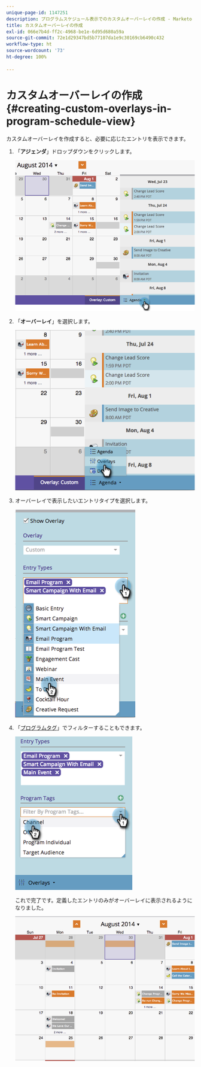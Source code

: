 ```yaml
---
unique-page-id: 1147251
description: プログラムスケジュール表示でのカスタムオーバーレイの作成 - Marketo ドキュメント - 製品ドキュメント
title: カスタムオーバーレイの作成
exl-id: 066e7b4d-ff2c-4968-be1e-6d95d680a59a
source-git-commit: 72e1d29347bd5b77107da1e9c30169cb6490c432
workflow-type: ht
source-wordcount: '73'
ht-degree: 100%

---
```


# カスタムオーバーレイの作成 {#creating-custom-overlays-in-program-schedule-view}

カスタムオーバーレイを作成すると、必要に応じたエントリを表示できます。

1. 「**アジェンダ**」ドロップダウンをクリックします。

   ![](assets/image2014-9-24-10-3a20-3a11.png)

1. 「**オーバーレイ**」を選択します。

   ![](assets/image2014-9-24-10-3a20-3a17.png)

1. オーバーレイで表示したいエントリタイプを選択します。

   ![](assets/image2014-9-24-10-3a20-3a26.png)

1. 「[プログラムタグ](/help/marketo/product-docs/core-marketo-concepts/programs/working-with-programs/understanding-tags/use-tags-in-a-program.md)」でフィルターすることもできます。

   ![](assets/image2014-9-24-10-3a20-3a32.png)

   これで完了です。定義したエントリのみがオーバーレイに表示されるようになりました。

   ![](assets/image2014-9-24-10-3a20-3a37.png)
